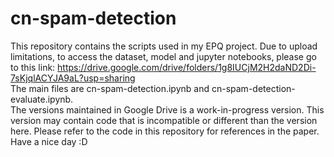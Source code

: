 # cn-spam-detection
This repository contains the scripts used in my EPQ project.
Due to upload limitations, to access the dataset, model and jupyter notebooks, please go to this link: https://drive.google.com/drive/folders/1g8IUCjM2H2daND2Di-7sKjqlACYJA9aL?usp=sharing
<br>The main files are cn-spam-detection.ipynb and cn-spam-detection-evaluate.ipynb. 
<br>The versions maintained in Google Drive is a work-in-progress version. This version may contain code that is incompatible or different than the version here. Please refer to the code in this repository for references in the paper.
<br>Have a nice day :D
